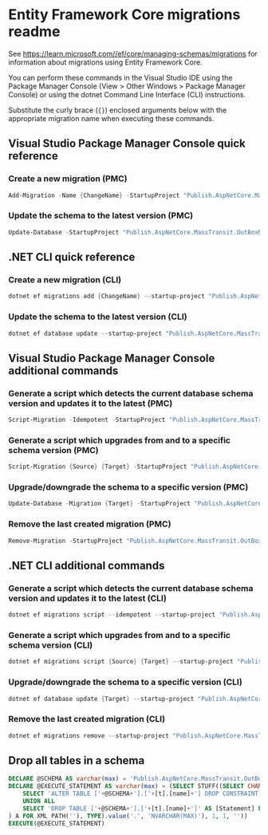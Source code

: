 # Entity Framework Core migrations readme

See <https://learn.microsoft.com//ef/core/managing-schemas/migrations> for information about migrations using Entity Framework Core.

You can perform these commands in the Visual Studio IDE using the Package Manager Console (View > Other Windows > Package Manager Console) or using the dotnet Command Line Interface (CLI) instructions.

Substitute the curly brace (`{}`) enclosed arguments below with the appropriate migration name when executing these commands.

## Visual Studio Package Manager Console quick reference

### Create a new migration (PMC)

```powershell
Add-Migration -Name {ChangeName} -StartupProject "Publish.AspNetCore.MassTransit.OutBoxNone.Api" -Project "Publish.AspNetCore.MassTransit.OutBoxNone.Infrastructure"
```

### Update the schema to the latest version (PMC)

```powershell
Update-Database -StartupProject "Publish.AspNetCore.MassTransit.OutBoxNone.Api" -Project "Publish.AspNetCore.MassTransit.OutBoxNone.Infrastructure"
```

## .NET CLI quick reference

### Create a new migration (CLI)

```powershell
dotnet ef migrations add {ChangeName} --startup-project "Publish.AspNetCore.MassTransit.OutBoxNone.Api" --project "Publish.AspNetCore.MassTransit.OutBoxNone.Infrastructure"
```

### Update the schema to the latest version (CLI)

```powershell
dotnet ef database update --startup-project "Publish.AspNetCore.MassTransit.OutBoxNone.Api" --project "Publish.AspNetCore.MassTransit.OutBoxNone.Infrastructure"
```

## Visual Studio Package Manager Console additional commands

### Generate a script which detects the current database schema version and updates it to the latest (PMC)

```powershell
Script-Migration -Idempotent -StartupProject "Publish.AspNetCore.MassTransit.OutBoxNone.Api" -Project "Publish.AspNetCore.MassTransit.OutBoxNone.Infrastructure"
```

### Generate a script which upgrades from and to a specific schema version (PMC)

```powershell
Script-Migration {Source} {Target} -StartupProject "Publish.AspNetCore.MassTransit.OutBoxNone.Api" -Project "Publish.AspNetCore.MassTransit.OutBoxNone.Infrastructure"
```

### Upgrade/downgrade the schema to a specific version (PMC)

```powershell
Update-Database -Migration {Target} -StartupProject "Publish.AspNetCore.MassTransit.OutBoxNone.Api" -Project "Publish.AspNetCore.MassTransit.OutBoxNone.Infrastructure"
```

### Remove the last created migration (PMC)

```powershell
Remove-Migration -StartupProject "Publish.AspNetCore.MassTransit.OutBoxNone.Api" -Project "Publish.AspNetCore.MassTransit.OutBoxNone.Infrastructure"
```

## .NET CLI additional commands

### Generate a script which detects the current database schema version and updates it to the latest (CLI)

```powershell
dotnet ef migrations script --idempotent --startup-project "Publish.AspNetCore.MassTransit.OutBoxNone.Api" --project "Publish.AspNetCore.MassTransit.OutBoxNone.Infrastructure"
```

### Generate a script which upgrades from and to a specific schema version (CLI)

```powershell
dotnet ef migrations script {Source} {Target} --startup-project "Publish.AspNetCore.MassTransit.OutBoxNone.Api" --project "Publish.AspNetCore.MassTransit.OutBoxNone.Infrastructure"
```

### Upgrade/downgrade the schema to a specific version (CLI)

```powershell
dotnet ef database update {Target} --startup-project "Publish.AspNetCore.MassTransit.OutBoxNone.Api" --project "Publish.AspNetCore.MassTransit.OutBoxNone.Infrastructure"
```

### Remove the last created migration (CLI)

```powershell
dotnet ef migrations remove --startup-project "Publish.AspNetCore.MassTransit.OutBoxNone.Api" --project "Publish.AspNetCore.MassTransit.OutBoxNone.Infrastructure"
```

## Drop all tables in a schema

```sql
DECLARE @SCHEMA AS varchar(max) = 'Publish.AspNetCore.MassTransit.OutBoxNone.TestApplication'
DECLARE @EXECUTE_STATEMENT AS varchar(max) = (SELECT STUFF((SELECT CHAR(13) + CHAR(10) + [Statement] FROM (
    SELECT 'ALTER TABLE ['+@SCHEMA+'].['+[t].[name]+'] DROP CONSTRAINT ['+[fk].[name]+']' AS [Statement] FROM [sys].[foreign_keys] AS [fk] INNER JOIN [sys].[tables] AS [t] ON [t].[object_id] = [fk].[parent_object_id] INNER JOIN [sys].[schemas] AS [s] ON [s].[schema_id] = [t].[schema_id] WHERE [s].[name] = @SCHEMA
    UNION ALL
    SELECT 'DROP TABLE ['+@SCHEMA+'].['+[t].[name]+']' AS [Statement] FROM [sys].[tables] AS [t] INNER JOIN [sys].[schemas] AS [s] ON [s].[schema_id] = [t].[schema_id] WHERE [s].[name] = @SCHEMA
) A FOR XML PATH(''), TYPE).value('.', 'NVARCHAR(MAX)'), 1, 1, ''))
EXECUTE(@EXECUTE_STATEMENT)
```
